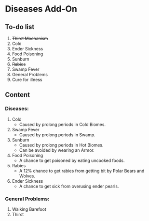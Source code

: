 # Diseases Add-On

## To-do list

1. ~~Thirst Mechanism~~
2. Cold
3. Ender Sickness
4. Food Poisoning
5. Sunburn
6. ~~Rabies~~
7. Swamp Fever
8. General Problems
9. Cure for illness

## Content

### Diseases:
1. Cold
   - Caused by prolong periods in Cold Biomes.
2. Swamp Fever
   - Caused by prolong periods in Swamp.
3. Sunburn
   - Caused by prolong periods in Hot Biomes.
   - Can be avoided by wearing an Armor.
4. Food Poisoning
   - A chance to get poisoned by eating uncooked foods.
5. Rabies
   - A 12% chance to get rabies from getting bit by Polar Bears and Wolves.
6. Ender Sickness
   - A chance to get sick from overusing ender pearls.

### General Problems: 
1. Walking Barefoot<br>
2. Thirst